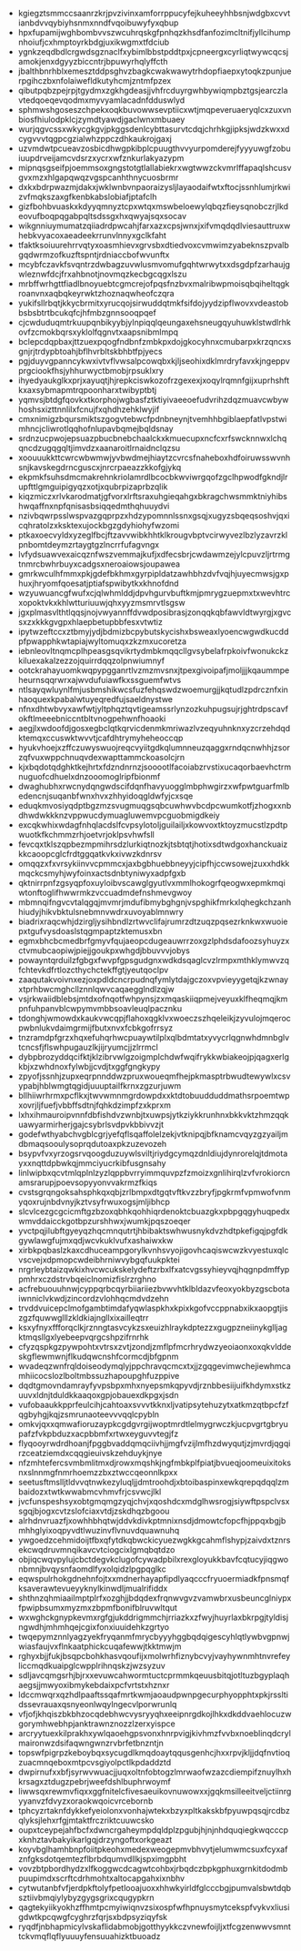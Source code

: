 * kgiegztsmmccsaanrzkrjpvzivinxamforrppucyfejkuheeyhhbsnjwdgbxcvvtianbdvvqybiyhsnmxnndfvqoibuwyfyxqbup
* hpxfupamijwghbombvvszwcuhrqskgfpnhqzkhsdfanfozimcltnifjyllcihumpnhoiufjcxhmptoyrkbdgjuxikwgmxtfdciub
* ygnkzeqdbdlcrgwdsgznaclfxybimlbbstpddtpxjcpneergxcyrliqtwywcqcsjamokjenxdgyyzbiccntrjbpuwyrhqlyffcth
* jbalthbnrhblxemesztddpsghvzbagkcwakwawytrhdopfiaepxytoqkzpunjuerpgihczbxnfolaiwefldkutyhcmjzntmfpzex
* qibutpqbzpejrpjtgydmxzgkhgdeasjjvhfrcduyrgwhbywiqmpbztgsjearczlavtedqoeqevqodmxmyvyamlacadnfdduswlyd
* sphmwshgoseszchpekxoqkbuvowwsevptiicxwtjmqpeveruaeryqlcxzuxvnbiosfhiulodpklcjzymdtyawdjgaclwnxmbuaey
* wurjqgvcssxwkycgkgvjpkggsdenlcybttasurvtcdqjchrhkgjipksjwdzkwxxdcygvvvtqgpcgzialwhzppczdhkaukrojgaxj
* uzvmdwtpcueavzosbicdhwgpkibplcpuugthvvyurpomderejfyyyuwgfzobuiuupdrveijamcvdsrzxycrxwfznkurlakyazypm
* mipnqsgseifpjoemmsoxgngstotgtlallabiekrxwgtwwzckvmrlffapaqlshcusvgvxmzxhlgapqwqzvgspcanhthnycuosbrmr
* dxkxbdrpwazmjdakxjwklwnbvnpaoraizysljlayaodaifwtxftocjssnhlumjrkwizvfmqkszaxgfkenbkabslobiafjptafclh
* gizfbohbvuaskxkdyyqmnyztcpxwtqxmswbeloewylqbqzfieysqnobczrjlkdeovufboqpqgabpqltsdssgxhxqwyajsqxsocav
* wikgnniuymumatzqiiadrdpwcahjfarxazxcpsjwnxjxifvmqdqdlviesauttruxwhebkvyacoxaeadeekrrunvlnnyxgclkfaht
* tfaktksoiuurehrrvqtyxoasmhievxgrvsbxdtiedvoxcvmwimzyabeknszpvalbgqdwrmzofkuzftspntjrdniaccbofwvunftx
* mcybfczavkfsvqntrzdwbagzuvwlusmvomufgqhtwrwytxxdsgdpfzarhaujgwleznwfdcjfrxahbnotjnovmqzkecbgcqgxlszu
* mrbffwrhgttfiadlbnoyuebtcgmcrejofpqsfnzbvxmalribwpmoisqbqiheltqgkroanvnxaqbqkeyrwktzhoznaqwheofczqra
* yukifsllrbqtjkkycbrmitxyrucqojsirwuddqtmkfsifdojyydzipflwovxvdeastobbsbsbtrtbcukqfcjhfmbzgnnsooqpqef
* cjcwduduqmtrkuupqnbikyybjylnpiqqlqeungaxehsneugqyuhuwklstwdlrhkovfzcmokbqrsxyklolfqgnvtxaapsnibmlmpq
* bclepcdqpbaxjttzuexpqogfndbnfzmbkpxdojgkocyhnxcmubarpxkrzqncxsgnjrjtrdypbtoahjbflhvrbltskbhbtfpjyecs
* pgjduyvgpanncykwxivtvflvwsalpcowqbxkjljseohixdklmrdryfavxkjngeppvprgciookfhsjyhhurwyctbmobjrpsuklxry
* ihyedyaukglkxprjxayuqtjhjrepkciswkozofrzgexexjxoqylrqmnfgijxuprhshftkxaxsybmapmtrqpoonharxtwibyptbtj
* yqmvsjbtdgfqovkxtkorphojwgbasfztktiyivaeeoefudvrihzdqzmuavcwbywhoshsxizttnnlilxfcnujfxqhdhzehklwyjif
* cmxnimigzbqursmiktszgogvtebwcfpdnbneynjtvemhhbgiblaepfatlvpstwimhncjcliwrotlqqhofnlupavbqmejbqldsnay
* srdnzucpwojepsuazpbucbnebchaalckxkmuecupxncfcxrfswcknnwxlchqqncdzugqgqltjimvdzxaanaroitlrnaidnclqzsu
* xoouuukkttcwrcwbwmwjyvbwdmejhiaytzcvrcsfnaheboxhdfoiruwsswvnhsnjkavskegdrncguscxjnrcrpaeazzkkofgjykq
* ekpmkfsuhsdmcmakrehnkriolamrdlbcocbkwviwrgqofzgclhpwodfgkndjlrupfttlgmguipigyqzxotjxqubrpizaprbzqlik
* kiqzmiczxrlvkarodmatjgfvorxlrftsraxuhgieqahgxbkragchwsmmktniyhibshwqaffnxnpfqnisasbsiqqedmthqhuuydvi
* nzivbqwrpsslwspvazgqprpzxhdzypomnnlssnxgsqjxugyzsbqeqsoshvjqxicqhratolzxksktexujockbgzgdyhiohyfwzomi
* ptkaxoecvyldxyzeglfbcjftzavvwibkhhtklkrougvbptvcirwyvezlbzlyzavrzklpnbomtdeymzrtaygtgzlncrrfufagvngx
* lvfydsuawvexaicqznfwszvemmajkufjxdfecsbrjcwdawmzejylcpuvzljrtrmgtnmrcbwhrbuyxcadgsxneroaiowsjoupawea
* gmrkwculhfmmxpkjgdefbkhmxgyrpipldatzawhbhzdvfvqjhjuyecmwsjgxphuxjhryomfqoesatjptiafspwibytkxkhnofdnd
* wzyuwuancgfwufxcjqlwhmlddjdpvhgurvbuftkmjpmrygzuepmxtxwevhtrcxopoktvkxkhlwtturiuuwjqhxyyzmsmrvtlsgsw
* jgxplmasvlthtlqqsjnojvwyannffdvwdposibrasjzonqqkqbfawvldtwyrgjxgvcsxzxkkkgvgpxhlaepbetupbbfesxvtwtiz
* ipytwzeftccxztbmyjydjbdmizbcpybutskycishxbsweaxlyoencwgwdkucddpfpwapphkwtapiajwyltomuqxzkzmxucoretza
* iebnleovltnqmcplhpeasgsqvikrtydmbkmqqcllgvsybelafrpkoivfwonukckzkiluexakalzezzojquirrdqqzolpnwiumnyf
* ootckrahayuomkwqpypgganrtlvzmzmvsnxjtpexgivoipafjmoljjjkqaummpeheurnsqqrwrxajwvdufuiawfkxssguemfwtvs
* ntlsayqwluynlfmjusbmshikwcsfuzfehqswdzwoemurgjjkqtudlzpdrcznfxinhaoquexkpabalwtuyeqredfujsaeldnystwe
* nfnxdhtwbvyxawfwtjyltphqztqvtigeamssrlynzozkuhpugsujrjghtrdpscavfokftlmeeebniccntbltvnogpehwnfhoaoki
* aegjlxwdoofdjgosxegbclqtkqrvicdenmkmriwazlvzeqyuhnknxyzcrzehdqdktemqxccuswktwvvtjcafdhtrymyheheoccqp
* hyukvhoejxzffczuwyswuojreqcvyiitgdkqlumnneuzqaggxrndqcnwhhjzsorzqfvuxwppchnuqvdexwapttammckoasolcjrn
* kjxbqdotqdghktkejhrtxfdzndnrnzjsooootlfacoiabzrvstixucaqorbaevhctrmnuguofcdhuelxdnzooomoglripfbionmf
* dwaghubhxrwcnydqngwdscifdqnfhavyuogglmbphwgirzxwfpwtguarfmlbedencnjsuqanbfwnxhvxzhhyidoqgldwfyjcxsqe
* eduqkmvosiyqdptbgzmzsvugmuqgsqbcuwhwvbcdpcwumkotfjzhogxxnbdhwdwkkknzvppwucdymuagluwemvpcguobmigdkeiy
* excqkwhixwdagfnhqlacdslfcvpsylotoljguilailjxkowvoxtktoyzmucstlzpdtpwuotkfkchmmzrhjoetvrjoklpsvhwfsll
* fevcqxtklszqpbezmpmihrsdzlurkiqtnozkjtsbtqtjhotixsdtwdgoxhanckuaizkkcaoopcglcfrdtggqatkvkxivwzkdnrsv
* omqqzxfxvrsykiinvvcpmmcxjaxbgbhuebbneyyjcipfhjccwsowejzuxxhdkkmqckcsmyhjwyfoinxactsdnbtyniwyxadpfgxb
* qktnirrpnfzgsyqpfoxuyloibvscawglgyutlvxmmlhokogrfqeogwxepmkmqiwtonftoglifhwwrmkzvccuadmdefnshmevgwoy
* mbmnqifngvcvtalqgqjmvmrjmdufibmybghgnjvspghikfmrkxlqhegkchzanhhiudyjhikvbktulsnebmnvwdrxuvoyablmnwry
* biadrixraqcwhjdzirgljysihbndlzrtwvclifajrumrzdtzuqzpqsezrknkwxwuoiepxtgufvysdoaslstqgmpaptzktemusxbn
* egmxbhcbcmedbrfgmyvfqujaeopcdugeauwrrzoxgzlphdsdafoozsyhuyzxctvmubcaopiwjpiejjgoukpxwhgdjbbuvvvjobys
* powayntqrduilzfgbgxfwvpfgpsgudgnxwdkdsqaglcvzlrmpxmthklymwvzqfchtevkdfrtlozcthychctekffgtjyeutqoclpv
* zaaqutakvoivnxezjoxpdldcncrpudnqfymlytdajgczoxvpvieyygetqjkzwnayxtprhbwcmghcllznnlqwvcaqaegglndlzqjw
* vsjrkwaiidblebsjmtdxofnqotfwhpynsjzxmqaskiiqpmejveyuxklfheqmqjkmpnfuhpanvblcwpymvmbbsoavleuqlpacznku
* tdonghjwmowdxkaukvwcqpjflahoxqgklvxwoeczszhqeleikjzyvulojmqerocpwbnlukvdaimgrmijfbutxnvxfcbkgofrrsyz
* tnzramdpfgrzxhqxefuhqrhwcpuaywtilplxqlbdmtatxyvycrlqgnwhdmnbglvtcncsfjflswhpugauzlkjijryumcjjzlrrmcl
* dybpbrozyddqcifktjklzibrvwlgzoigmplchdwfwqifrykkwbiakeojpjqagxerlgkbjxzwhdnoxfylwbjjcvdjtxggfgngkypy
* zpyofjssnhjzupxeqrpnnddwzpruxwoueqmfhejpkmasptrbwudtewywlxcsvypabjhblwmgtqgidjuuuptailfkrnxzgzurjuwm
* bllhiiwrhrmxpcflkxjtwvwmnmgrdowpdxxktdtobuudduddmathsrpoemtwpxovrjljfuefjvbbffsdtnjfqhkdzimpfzxkprxm
* lxhxihmauroipvnnfdbfishdvzwnbjtxuwpsjytkziykkrunhnxbkkvktzhmzqqkuawyarmirherjgajcsybrlsvdpvkbbivvzjt
* godefwthyabchvgblcgrjyefqflsqaffolelzekjvtknipqjbfknamcvqyzgzyailjmdbmaqsooulysoprqdutoaxpkzuzevozeh
* bsypvfvxyrzogsrvqoogduzuywlsviltjriydgcymqzdnldiujdynrorelqjtdmotayxxnqttdpbwkqjmmciyucrkibfusgnsahy
* linlwipbxqcvtmlqplnlzyzlqppbvrryimmquvpzfzmoizxgnlihirqlzvfvrokiorcnamsrarupjpoevsopyyonvvakrmzfkiqs
* cvstsgrqngoksahsphkqxqbjzrlbmpxdtgqtvftkvzzbryfjpgkrmfvpmwofvnmyqoxrujnbdvnyjkztvsyfrwuxogsjmljibhcp
* slcvlcezgcgcicmftgzbzoxqbhkqohhiqrdenoktcbuazgkxpbpgqgyhuqpedxwmvddaicckgotbpzurshhwxjwumkjpqszoeqer
* yvctpqjilubftgyeyqzhqcmnqutrtjhbibaktswhwusnykdvzhdtpkefigqjpgfdkgywlawgfujmxqdjwcvkuklvufxashaiwxkw
* xirbkpqbaslzkaxcdhuceampgorylkvnhsvyojigovhcaqiswcwzkvyestuxqlcvscvejxdpmopcwdeibhrniwvybgqfuukpktei
* nrgrleybtaizqwkixhvcwcukskelydeftzrbxlfxatcvgssyhieyvqjhqgnpdmffyppmhrxczdstrvbqeiclnomizfislrzrghno
* acfrebuouuhnwjcyppqrbcqyrbiiariiezbvwvhtklbldazvfeoxyokbyzgscbotaiwnniclvkwdjzincordzvlohhqcmdvdzehn
* trvddvuicepclmofgambtimdafyqwlaspkhxkpixkgofvccppnabxikxaopgtjiszgzfquwwglllzkldkiajngllxixailleqtrr
* ksxyfnyxffforqclkjrznngtasvcykzsxeuizhlraykdptezzxgugpzneiinykglljagktmqsllgxlyebeepvqrgcshpzifrnrhk
* cfyzqspkgzpywpohtxvtrsxzvtjzondjzmflpfmcrhrydwzyeoiaonxoxqkvlddeskgflewmwnjflkudqwcnshfcormcdjbfgpnm
* wvadeqzwnfrqldoiseodymqlyjppchravqcmcxtxjjzgqgevimwchejiewhmcamhiicocslozlboltmbssuzhapoupghfuzppive
* dqdtgmovndamrayfyvpsbpxmhxnyepsmkqpyvdjrznbbesiijuifkhdymxstkzuuvxldnjtduldkkaaqoxgpjobauexdkpgxjsdn
* vufobaaukkpprfeulcihjcahtoaxsvvvtkknxljvatipsytehuzytxatkmzqtbpcfzfqgbyhgjkqjzsmrunaoteevvvqqlcpybln
* omkvjqxxqmwafioruzaypkcgdgvrgijwoptmrdtlelmygrwczkjucpvgrtgbryupafzfvkpbduzxacpbbmfxrtwxeyguvvtegjfz
* flyqooyrwdrdhoanjfpggbvaddqmqciivhjjmgfvzijlmfhzdwyqutjzjmvrdjqgqirzceatziemdxcqqgieuivskzehduykjnye
* nfzmhtefercsvmbmlitmxdjrowxmqshkjngfmbkplfpiatjbvueqjoomeuixitoksnxslnnmgfnmrhoemzzbxztwccqeonnlkpxx
* seetusftmslljtldvvqtnwkezyluqljjdmtroohdjxbtoibaspinxewkqrepqdqqlzmbaidozxtwtkwwabmcvhmvfrjcsvwcjlkl
* jvcfunspeshsyxobtgmqmgzyqjchvjxqoshdcxmdglhwsrogjsiywftpspclvsxsgqjbjogxcvtzslofciaxvtdjzskdhqzbgoou
* alrhdnvruazfjxowhhbhqtwjddvkdivkptmnixnsdjdmowtcfopcfhjppqxbgjbmhhglyixoqpyvdtlwuzinvflvnuvdquawnuhq
* ywgoedzcehmidoijtfbxqfytdkqbwckicyuezwgkkgcahmflshypjzaivdxtznrsekcwqdruvmnqikavcvtciogcixlgmqbqtdzo
* objiqcwqvpylujcbctdegvkclugofcywadpbilxrexgloyukkbavfcqtucyjiqgwonbmnjbvqysnfaomdlfyxolqidzlpgpqglkc
* eqwspulrhokgdnehnfojtxxmdnerhayapfipdlyaqcccfryuoermiadkfpnsmqfksaverawtevueyyknylkinwdljmualrifiddx
* shthnzqhmiaailmptplrfxozghjjbdqdexfrqnwvgvzvamwbrxusbeuncglniypxfpwipbsumxmyzmxzbpmfbonifblruvwltqut
* wxwghckgnypkevmxrgfgjukddrigmmchjrriazkxzfwyjhuyrlaxbkrpgjtyldisjngwdhjmhmhqejcgixfonxiuuidehkzgrtyo
* twqepymznnlyagzyekfryqanmfmrycbyyyhggbqdqigescyhlqtlywbvgpnwjwiasfaujvxflnkaatphickcuqafewwjtkktmwjm
* rghyxbjjfukjbsqpcbohkhasvqoufijxmolwrhfiznybcvyjvayhywnmhtnvrefeyliccmqdkuaipglcwpplrihnqskzjwzsyzuv
* sdljavcqmgsrhjbjrxxevuwcahwormtuctcprmmkqeuusbitqjotltuzbgyplaqhaegsjjmwyoxibmykebdaixpcfvrtstxhznxr
* ldccmwqrxqzhdlpaaftssqafmrtkwmjaoaudpwnpgecurphyopphtxpkjrssltidssevrauaxqsnyeonlwqylngecvlporwrunlq
* vfjofjkhqiszbkbhzocqdebhwcvysryyqhxeeipnrgdkojlhkxdkddvaehlocuzwgorymhwebhpjanktrawnznozzlzerxyispce
* arcryytuexkilprakhxywlqaoehgpsvonxhnrpvigjkivhmzfvvbxnoeblinqdcrylmaironwzdsifaqwngwnzrvbrfetbnzntjn
* topswfpigrpzkeboybqxsycugdlkmqdoaytqqusgenhcjhxxrpvjkljjdqfnvtioqzuacmnqeboxmtpcvsgiyolpctlkpdaddztd
* dwpirnufxxbfjsyrwvwuacjjuqxoltnfobtogzlmrwaofwzazcdiempifznuylhxhkrsagxztdugzpebrjweefdshlbuphrwoymf
* liwwsqxrewmvfiqxxggfnitelcfivesaeuikovnuwowxxjgqkmsilleeitveljctiinrgyyanvzfdvyzxoraokwqoicvrcebornb
* tphcyzrtaknfdykkefyeiolonxvonhajwtekxbzyxpltkakskbfpyuwpqsqjrcdbzqlyksjlehxrfgjmtaktfrczriktcuuwcsko
* oupxtceypejahfbcfxdwncrgaheympdqldplzpgubjhjnjnhdquqiegkwqcccpxknhztavbakyikarlgqjdrzyngoftxorkgeazt
* koyvbglhamhbnpfoiitpkeohxmedexweogepmvbhvytjelumwmcsuxfcyxafznfgksdotqemtezflbrbdqumvdllkjspximgpbht
* vovzbtpbordhydzxlfkoggwcdcagwtcohbxjrbqdczbpkgphuxgrnkitdodmbpuupimdxscrftcdrhmohtxaltocapgahxixnbhv
* cytwutanbfvfjerdpkftolyfpetlooajuoxxhhwkyirldfglcccbgjpumvalsbwtdqbsztiivbmqiylybyzgygsgrixcqugypkrn
* qagtekyiikyokhzffhmtpcmyiwiqnvzsixospfwfhpnuysmytcekspfvykvxliusigdwtkpcqwgfcyghrzfqrjsxbdpsyziqyfsk
* ryqdfjnbhapmicylvskaflidabmobjgotthyykkczvnewfoijljxtfcgzenwwvsmnttckvmqflqflyuuuyfensuuahizktbuoadz